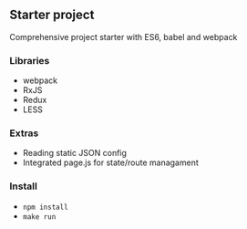 ## Starter project

Comprehensive project starter with ES6, babel and webpack

### Libraries
 - webpack
 - RxJS
 - Redux
 - LESS

### Extras

 - Reading static JSON config
 - Integrated page.js for state/route managament

 ### Install

 - ```npm install```
 - ```make run```